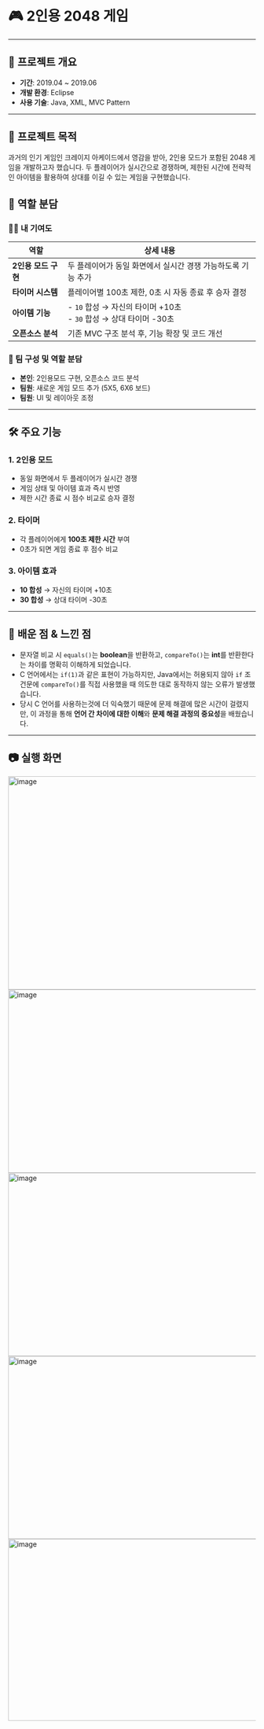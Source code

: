 # 🎮 2인용 2048 게임 
---
## 📌 프로젝트 개요
- **기간**: 2019.04 ~ 2019.06  
- **개발 환경**: Eclipse  
- **사용 기술**: Java, XML, MVC Pattern  

---
## 🎯 프로젝트 목적
과거의 인기 게임인 크레이지 아케이드에서 영감을 받아, 2인용 모드가 포함된 2048 게임을 개발하고자 했습니다. 두 플레이어가 실시간으로 경쟁하며, 제한된 시간에 전략적인 아이템을 활용하여 상대를 이길 수 있는 게임을 구현했습니다.

## 👥 역할 분담
### 🙋‍♂️ 내 기여도
| 역할 | 상세 내용 |
|------|-----------|
| **2인용 모드 구현** | 두 플레이어가 동일 화면에서 실시간 경쟁 가능하도록 기능 추가 |
| **타이머 시스템** | 플레이어별 100초 제한, 0초 시 자동 종료 후 승자 결정 |
| **아이템 기능** | - `10` 합성 → 자신의 타이머 +10초<br>- `30` 합성 → 상대 타이머 -30초 |
| **오픈소스 분석** | 기존 MVC 구조 분석 후, 기능 확장 및 코드 개선 |

### 👥 팀 구성 및 역할 분담
- **본인**: 2인용모드 구현, 오픈소스 코드 분석 
- **팀원**: 새로운 게임 모드 추가 (5X5, 6X6 보드)
- **팀원**: UI 및 레이아웃 조정

---

## 🛠 주요 기능
### 1. 2인용 모드
- 동일 화면에서 두 플레이어가 실시간 경쟁
- 게임 상태 및 아이템 효과 즉시 반영
- 제한 시간 종료 시 점수 비교로 승자 결정

### 2. 타이머
- 각 플레이어에게 **100초 제한 시간** 부여
- 0초가 되면 게임 종료 후 점수 비교

### 3. 아이템 효과
- **10 합성** → 자신의 타이머 +10초  
- **30 합성** → 상대 타이머 -30초
  
---
## 📖 배운 점 & 느낀 점
- 문자열 비교 시 `equals()`는 **boolean**을 반환하고, `compareTo()`는 **int**를 반환한다는 차이를 명확히 이해하게 되었습니다.  
- C 언어에서는 `if(1)`과 같은 표현이 가능하지만, Java에서는 허용되지 않아 `if` 조건문에 `compareTo()`를 직접 사용했을 때 의도한 대로 동작하지 않는 오류가 발생했습니다.  
- 당시 C 언어를 사용하는것에 더 익숙했기 때문에 문제 해결에 많은 시간이 걸렸지만, 이 과정을 통해 **언어 간 차이에 대한 이해**와 **문제 해결 과정의 중요성**을 배웠습니다.

---
## 📷 실행 화면
<img width="614" height="434" alt="image" src="https://github.com/user-attachments/assets/d68b6a79-d394-42ab-b771-d3bf5de23806" />
<img width="600" height="373" alt="image" src="https://github.com/user-attachments/assets/f867c5fd-531b-4bd9-8a44-9e30c5a46b26" />
<img width="599" height="373" alt="image" src="https://github.com/user-attachments/assets/8fa18411-cb5c-4a12-aecd-2d4788e59205" />
<img width="600" height="372" alt="image" src="https://github.com/user-attachments/assets/30682fb9-3932-430e-856a-7edfd339521a" />
<img width="598" height="370" alt="image" src="https://github.com/user-attachments/assets/7e365740-5dd7-4bb6-aebf-cfd1255ef5b7" />
